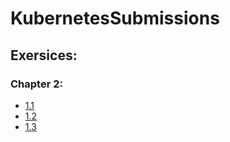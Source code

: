 # KubernetesSubmissions

## Exersices:

### Chapter 2:

- [1.1](https://github.com/yasashagit/Kubernetes/tree/1.1/Log%20Out)
- [1.2](https://github.com/yasashagit/Kubernetes/tree/1.2/to_do_app)
- [1.3](https://github.com/yasashagit/Kubernetes/tree/1.3/Log%20Out)
